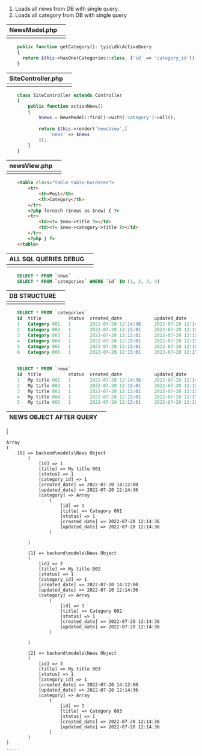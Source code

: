 1. Loads all news from DB with single query.
2. Loads all category from DB with single query

|     NewsModel.php  |  |
|-----------------------------------------------------------------------------------------------------------------------|--|
|                                                                                                                       |  |
```php
    public function getCategory(): \yii\db\ActiveQuery
    {
      return $this->hasOne(Categories::class, ['id' => 'category_id']);
    }
```


| SiteController.php |  |
|-----------------------------------------------------------------------------------------------------------------------|--|
|                                                                                                                       |  |

```php
    class SiteController extends Controller
    {
        public function actionNews()
        {
            $news = NewsModel::find()->with('category')->all();
    
            return $this->render('newsView',[
                'news' => $news
            ]);
        }
    }
```

|    newsView.php    |  |
|-----------------------------------------------------------------------------------------------------------------------|--|
|                                                                                                                       |  |
```html
    <table class="table table-bordered">
        <tr>
            <th>Post</th>
            <th>Category</th>
        </tr>
        <?php foreach ($news as $new) { ?>
        <tr>
            <td><?= $new->title ?></td>
            <td><?= $new->category->title ?></td>
        </tr>
        <?php } ?>
    </table>
```


|     ALL SQL QUERIES DEBUG    |  |
|-----------------------------------------------------------------------------------------------------------------------|--|
|                                                                                                                       |  |
```sql
    SELECT * FROM `news`
    SELECT * FROM `categories` WHERE `id` IN (1, 2, 3, 4)
```


|      DB STRUCTURE    |  |
|-----------------------------------------------------------------------------------------------------------------------|--|
|                                                                                                                       |  |
```sql
    SELECT * FROM `categories`
    id  title          status  created_date            updated_date       
    1   Category 001   1       2022-07-20 12:14:36     2022-07-20 12:14:36
    2   Category 002   1       2022-07-20 12:15:01     2022-07-20 12:15:01
    3   Category 003   1       2022-07-20 12:15:01     2022-07-20 12:15:01
    4   Category 004   1       2022-07-20 12:15:01     2022-07-20 12:15:01
    5   Category 005   1       2022-07-20 12:15:01     2022-07-20 12:15:01
    6   Category 006   1       2022-07-20 12:15:01     2022-07-20 12:15:01
    
    
    SELECT * FROM `news`
    id  title          status  created_date            updated_date          category_id
    1   My title 001   1       2022-07-20 12:14:36     2022-07-20 12:14:36   1
    2   My title 002   1       2022-07-20 12:15:01     2022-07-20 12:15:01   1
    3   My title 003   1       2022-07-20 12:15:01     2022-07-20 12:15:01   2
    4   My title 004   1       2022-07-20 12:15:01     2022-07-20 12:15:01   3
    5   My title 005   1       2022-07-20 12:15:01     2022-07-20 12:15:01   4
```


|      NEWS OBJECT AFTER QUERY   |  |
|-----------------------------------------------------------------------------------------------------------------------|--|
|  
```
Array
(
    [0] => backend\models\News Object
        (
            [id] => 1
            [title] => My title 001
            [status] => 1
            [category_id] => 1
            [created_date] => 2022-07-20 14:12:00
            [updated_date] => 2022-07-20 12:14:36
            [category] => Array
                (
                    [id] => 1
                    [title] => Category 001
                    [status] => 1
                    [created_date] => 2022-07-20 12:14:36
                    [updated_date] => 2022-07-20 12:14:36
                )

        )

        [1] => backend\models\News Object
        (
            [id] => 2
            [title] => My title 002
            [status] => 1
            [category_id] => 1
            [created_date] => 2022-07-20 14:12:00
            [updated_date] => 2022-07-20 12:14:36
            [category] => Array
                (
                    [id] => 1
                    [title] => Category 002
                    [status] => 1
                    [created_date] => 2022-07-20 12:14:36
                    [updated_date] => 2022-07-20 12:14:36
                )

        )
        
        [2] => backend\models\News Object
        (
            [id] => 3
            [title] => My title 003
            [status] => 1
            [category_id] => 1
            [created_date] => 2022-07-20 14:12:00
            [updated_date] => 2022-07-20 12:14:36
            [category] => Array
                (
                    [id] => 1
                    [title] => Category 003
                    [status] => 1
                    [created_date] => 2022-07-20 12:14:36
                    [updated_date] => 2022-07-20 12:14:36
                )
        )
)
.....
